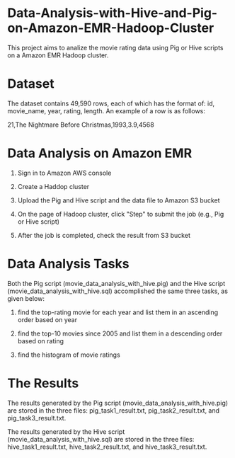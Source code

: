 # Data-Analysis-with-Hive-and-Pig-on-Amazon-EMR-Hadoop-Cluster
This project aims to analize the movie rating data using Pig or Hive scripts on a Amazon EMR Hadoop cluster.

# Dataset

The dataset contains 49,590 rows, each of which has the format of: id, movie_name, year, rating, length. An example of a row is as follows:

21,The Nightmare Before Christmas,1993,3.9,4568

# Data Analysis on Amazon EMR

1. Sign in to Amazon AWS console

2. Create a Haddop cluster

3. Upload the Pig and Hive script and the data file to Amazon S3 bucket

4. On the page of Hadoop cluster, click "Step" to submit the job (e.g., Pig or Hive script)

5. After the job is completed, check the result from S3 bucket

# Data Analysis Tasks

Both the Pig script (movie_data_analysis_with_hive.pig) and the Hive script (movie_data_analysis_with_hive.sql) accomplished the same three tasks, as given below:

1. find the top-rating movie for each year and list them in an ascending order based on year 

2. find the top-10 movies since 2005 and list them in a descending order based on rating

3. find the histogram of movie ratings

# The Results

The results generated by the Pig script (movie_data_analysis_with_hive.pig) are stored in the three files: pig_task1_result.txt, pig_task2_result.txt, and pig_task3_result.txt.

The results generated by the Hive script (movie_data_analysis_with_hive.sql) are stored in the three files: hive_task1_result.txt, hive_task2_result.txt, and hive_task3_result.txt.

